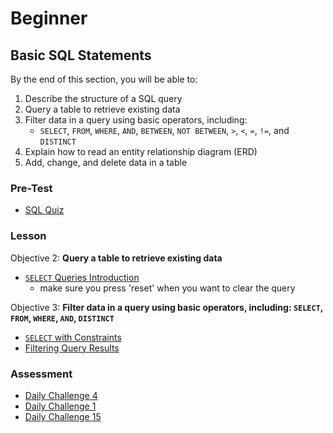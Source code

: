 # Beginner
## Basic SQL Statements
By the end of this section, you will be able to: 
1. Describe the structure of a SQL query 
1. Query a table to retrieve existing data
1. Filter data in a query using basic operators, including: 
    * `SELECT`, `FROM`, `WHERE`, `AND`, `BETWEEN`, `NOT BETWEEN`, `>`, `<`, `=`, `!=`, and `DISTINCT`
1. Explain how to read an entity relationship diagram (ERD)
1. Add, change, and delete data in a table

### Pre-Test
* [SQL Quiz](https://www.w3schools.com/sql/sql_quiz.asp)

### Lesson 
Objective 2: **Query a table to retrieve existing data**
* [`SELECT` Queries Introduction](https://sqlbolt.com/lesson/select_queries_introduction)
    * make sure you press 'reset' when you want to clear the query 

Objective 3: **Filter data in a query using basic operators, including: `SELECT`, `FROM`, `WHERE`, `AND`, `DISTINCT`**
* [`SELECT` with Constraints ](https://sqlbolt.com/lesson/select_queries_with_constraints)
* [Filtering Query Results](https://sqlbolt.com/lesson/filtering_sorting_query_results)

### Assessment 
* [Daily Challenge 4](https://www.sqlprep.com/sc_dailychallenge/daily-challenge-4/)
* [Daily Challenge 1](https://www.sqlprep.com/sc_dailychallenge/daily-challenge-1/)
* [Daily Challenge 15](https://www.sqlprep.com/sc_dailychallenge/daily-challenge-15) 

